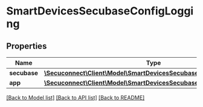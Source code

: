 # SmartDevicesSecubaseConfigLogging

## Properties
Name | Type | Description | Notes
------------ | ------------- | ------------- | -------------
**secubase** | [**\Secuconnect\Client\Model\SmartDevicesSecubaseConfigLoggingFileNet**](SmartDevicesSecubaseConfigLoggingFileNet.md) | Secubase | 
**app** | [**\Secuconnect\Client\Model\SmartDevicesSecubaseConfigLoggingFileNet**](SmartDevicesSecubaseConfigLoggingFileNet.md) | App | 

[[Back to Model list]](../README.md#documentation-for-models) [[Back to API list]](../README.md#documentation-for-api-endpoints) [[Back to README]](../../README.md)


